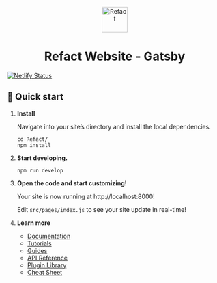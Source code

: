 <p align="center">
  <a href="https://refact.co">
    <img alt="Refact" src="https://lh3.googleusercontent.com/d/1Mu-qwTm65_8dK3805d3263_ko3zPWmtz" width="60" />
  </a>
</p>
<h1 align="center">
  Refact Website - Gatsby
</h1>

[![Netlify Status](https://api.netlify.com/api/v1/badges/b2553462-c32f-40b4-980d-b4433328919b/deploy-status)](https://app.netlify.com/sites/stellular-axolotl-0a4322/deploys?branch=main)

## 🚀 Quick start

1.  **Install**

    Navigate into your site’s directory and install the local dependencies.

    ```shell
    cd Refact/
    npm install
    ```

2.  **Start developing.**

    ```shell
    npm run develop
    ```

3.  **Open the code and start customizing!**

    Your site is now running at http://localhost:8000!

    Edit `src/pages/index.js` to see your site update in real-time!

4.  **Learn more**

    - [Documentation](https://www.gatsbyjs.com/docs/?utm_source=starter&utm_medium=readme&utm_campaign=minimal-starter)
    - [Tutorials](https://www.gatsbyjs.com/docs/tutorial/?utm_source=starter&utm_medium=readme&utm_campaign=minimal-starter)
    - [Guides](https://www.gatsbyjs.com/docs/how-to/?utm_source=starter&utm_medium=readme&utm_campaign=minimal-starter)
    - [API Reference](https://www.gatsbyjs.com/docs/api-reference/?utm_source=starter&utm_medium=readme&utm_campaign=minimal-starter)
    - [Plugin Library](https://www.gatsbyjs.com/plugins?utm_source=starter&utm_medium=readme&utm_campaign=minimal-starter)
    - [Cheat Sheet](https://www.gatsbyjs.com/docs/cheat-sheet/?utm_source=starter&utm_medium=readme&utm_campaign=minimal-starter)
